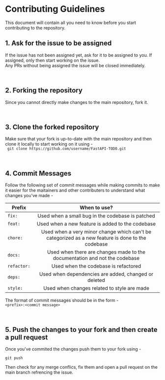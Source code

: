 # Contributing Guidelines

This document will contain all you need to know before you start contributing to the repository.


## 1. Ask for the issue to be assigned

If the issue has not been assigned yet, ask for it to be assigned to you. If assigned, only then start working on the issue.  
Any PRs without being assigned the issue will be closed immediately.

<br>

## 2. Forking the repository

Since you cannot directly make changes to the main repository, fork it.

<br>

## 3. Clone the forked repository

Make sure that your fork is up-to-date with the main repository and then clone it locally to start working on it using -  
``` git clone https://github.com/username/FastAPI-TODO.git```

<br>

## 4. Commit Messages

Follow the following set of commit messages while making commits to make it easier for the maitainers and other contributers to understand what changes you've made -

| Prefix | When to use? |
|--------|:-----:|
| `fix:` | Used when a small bug in the codebase is patched |
| `feat:`| Used when a new feature is added to the codebase |
| `chore:`| Used when a very minor change which can't be categorized as a new feature is done to the codebase |
| `docs:` | Used when there are changes made to the documentation and not the codebase |
| `refactor:`| Used when the codebase is refactored |
| `deps:` | Used when dependencies are added, changed or deleted |
| `style:` | Used when changes related to style are made |

The format of commit messages should be in the form -  
`<prefix>:<commit message>`

<br>

## 5. Push the changes to your fork and then create a pull request

Once you've commited the changes push them to your fork using -  

```git push```

Then check for any merge conflics, fix them and open a pull request on the main branch refrencing the issue.